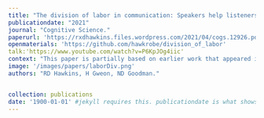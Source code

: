 ```yaml
---
title: "The division of labor in communication: Speakers help listeners account for asymmetries in visual perspective."
publicationdate: "2021"
journal: "Cognitive Science."
paperurl: 'https://rxdhawkins.files.wordpress.com/2021/04/cogs.12926.pdf'
openmaterials: 'https://github.com/hawkrobe/division_of_labor'
talk:'https://www.youtube.com/watch?v=P6KpJOg4iic'
context: "This paper is partially based on earlier work that appeared in the Proceedings of the 38th Annual Conference of the Cognitive Science Society."
image: '/images/papers/laborDiv.png'
authors: "RD Hawkins, H Gweon, ND Goodman."


collection: publications
date: '1900-01-01' #jekyll requires this. publicationdate is what shows up
---
```

